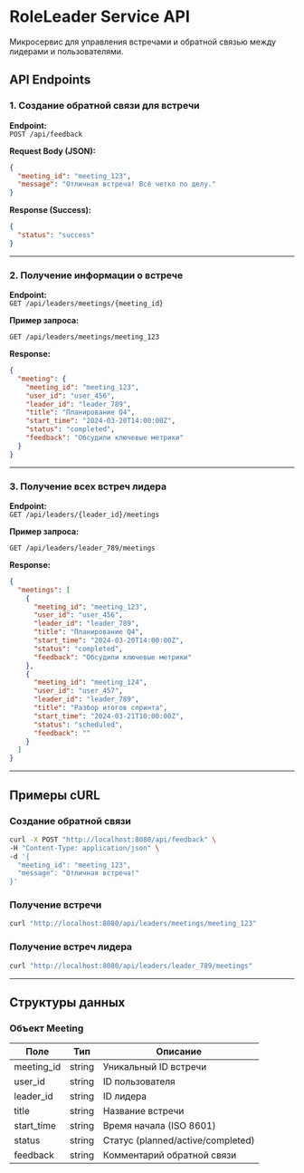 # RoleLeader Service API

Микросервис для управления встречами и обратной связью между лидерами и пользователями.

## API Endpoints

### 1. Создание обратной связи для встречи

**Endpoint:**  
`POST /api/feedback`

**Request Body (JSON):**

```json
{
  "meeting_id": "meeting_123",
  "message": "Отличная встреча! Всё четко по делу."
}
```

**Response (Success):**

```json
{
  "status": "success"
}
```

---

### 2. Получение информации о встрече

**Endpoint:**  
`GET /api/leaders/meetings/{meeting_id}`

**Пример запроса:**

```
GET /api/leaders/meetings/meeting_123
```

**Response:**

```json
{
  "meeting": {
    "meeting_id": "meeting_123",
    "user_id": "user_456",
    "leader_id": "leader_789",
    "title": "Планирование Q4",
    "start_time": "2024-03-20T14:00:00Z",
    "status": "completed",
    "feedback": "Обсудили ключевые метрики"
  }
}
```

---

### 3. Получение всех встреч лидера

**Endpoint:**  
`GET /api/leaders/{leader_id}/meetings`

**Пример запроса:**

```
GET /api/leaders/leader_789/meetings
```

**Response:**

```json
{
  "meetings": [
    {
      "meeting_id": "meeting_123",
      "user_id": "user_456",
      "leader_id": "leader_789",
      "title": "Планирование Q4",
      "start_time": "2024-03-20T14:00:00Z",
      "status": "completed",
      "feedback": "Обсудили ключевые метрики"
    },
    {
      "meeting_id": "meeting_124",
      "user_id": "user_457",
      "leader_id": "leader_789",
      "title": "Разбор итогов спринта",
      "start_time": "2024-03-21T10:00:00Z",
      "status": "scheduled",
      "feedback": ""
    }
  ]
}
```

---

## Примеры cURL

### Создание обратной связи

```bash
curl -X POST "http://localhost:8080/api/feedback" \
-H "Content-Type: application/json" \
-d '{
  "meeting_id": "meeting_123",
  "message": "Отличная встреча!"
}'
```

### Получение встречи

```bash
curl "http://localhost:8080/api/leaders/meetings/meeting_123"
```

### Получение встреч лидера

```bash
curl "http://localhost:8080/api/leaders/leader_789/meetings"
```

---

## Структуры данных

### Объект Meeting

| Поле       | Тип    | Описание                          |
| ---------- | ------ | --------------------------------- |
| meeting_id | string | Уникальный ID встречи             |
| user_id    | string | ID пользователя                   |
| leader_id  | string | ID лидера                         |
| title      | string | Название встречи                  |
| start_time | string | Время начала (ISO 8601)           |
| status     | string | Статус (planned/active/completed) |
| feedback   | string | Комментарий обратной связи        |